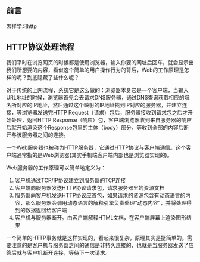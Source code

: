 
前言
----

怎样学习http


HTTP协议处理流程
-----------------

我们平时在浏览网页的时候都是使用浏览器，输入你要的网址后回车，就会显示出我们所想要的内容，看似这个简单的用户操作行为的背后，Web的工作原理是怎样的呢？到底隐藏了些什么呢？

对于传统的上网流程，系统它是这么做的：浏览器本身它是一个客户端，当输入URL地址的时候，浏览器首先会去请求DNS服务器，通过DNS查询获取相应的域名所对应的IP地址，然后通过这个映射的IP地址找到IP对应的服务器，并建立连接，等浏览器发送完HTTP Request（请求）包后，服务器接收到请求包之后才开始处理，返回HTTP Response（响应）包，客户端浏览器收到来自服务器的响应后就开始渲染这个Response包里的主体（body）部分，等收到全部的内容后断开与该服务器之间的连接。

一个Web服务器也被称为HTTP服务器，它通过HTTP协议与客户端通信。这个客户端通常指的是Web浏览器(其实手机端客户端内部也是浏览器实现的)。

Web服务器的工作原理可以简单地定义为：
1. 客户机通过TCP/IP协议建立到服务器的TCP连接
2. 客户端向服务器发送HTTP协议请求包，请求服务器里的资源文档
3. 服务器向客户机发送HTTP协议应答包，如果请求的资源包含有动态语言的内容，那么服务器会调用动态语言的解释引擎负责处理“动态内容”，并将处理得到的数据返回给客户端
4. 客户机与服务器断开。由客户端解释HTML文档，在客户端屏幕上渲染图形结果

一个简单的HTTP事务就是这样实现的，看起来很复杂，原理其实是挺简单的。需要注意的是客户机与服务器之间的通信是非持久连接的，也就是当服务器发送了应答后就与客户机断开连接，等待下一次请求。

